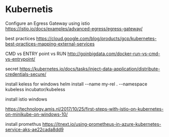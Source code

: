 # Kubernetis

Configure an Egress Gateway using istio
https://istio.io/docs/examples/advanced-egress/egress-gateway/

best practices
https://cloud.google.com/blog/products/gcp/kubernetes-best-practices-mapping-external-services


CMD vs ENTRY point vs RUN 
http://goinbigdata.com/docker-run-vs-cmd-vs-entrypoint/

secret
https://kubernetes.io/docs/tasks/inject-data-application/distribute-credentials-secure/

install keless for windows
helm install --name my-rel . --namespace kubeless incubator/kubeless

install istio windows

https://technology.amis.nl/2017/10/25/first-steps-with-istio-on-kubernetes-on-minikube-on-windows-10/


install promethus
https://itnext.io/using-prometheus-in-azure-kubernetes-service-aks-ae22cada8dd9
